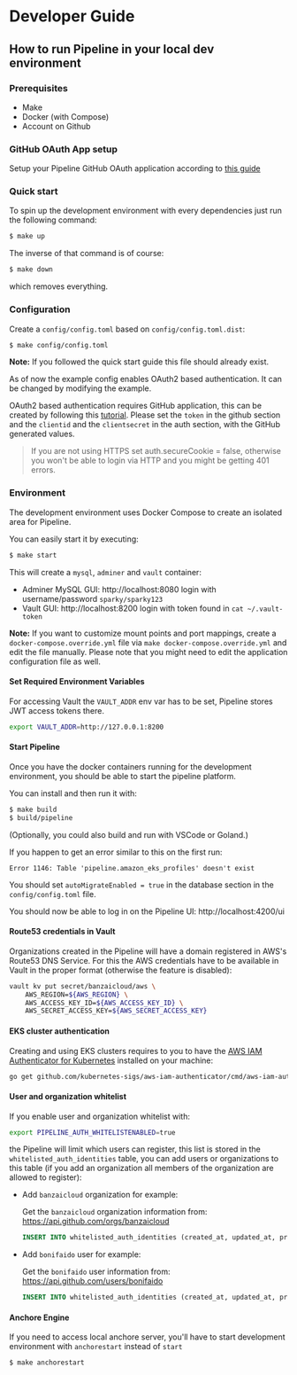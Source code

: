 


# Developer Guide

## How to run Pipeline in your local dev environment

### Prerequisites

- Make
- Docker (with Compose)
- Account on Github


### GitHub OAuth App setup

Setup your Pipeline GitHub OAuth application according to [this guide](./github-app.md)


### Quick start

To spin up the development environment with every dependencies just run the following command:

```bash
$ make up
```

The inverse of that command is of course:

```bash
$ make down
```

which removes everything.


### Configuration

Create a `config/config.toml` based on `config/config.toml.dist`:

```bash
$ make config/config.toml
```

**Note:** If you followed the quick start guide this file should already exist.
 
As of now the example config enables OAuth2 based authentication. It can be changed by modifying the example.

OAuth2 based authentication requires GitHub application, this can be created by following this 
[tutorial](https://developer.github.com/apps/building-oauth-apps/creating-an-oauth-app/).
Please set the `token` in the github section and the `clientid` and the `clientsecret` in the auth section, with the GitHub generated values.

> If you are not using HTTPS set auth.secureCookie = false, otherwise you won't be able to login via HTTP and you might be getting 401 errors.


### Environment

The development environment uses Docker Compose to create an isolated area for Pipeline.

You can easily start it by executing: 

```bash
$ make start
``` 

This will create a `mysql`, `adminer` and `vault` container:
 - Adminer MySQL GUI: http://localhost:8080 login with username/password `sparky/sparky123`
 - Vault GUI: http://localhost:8200 login with token found in `cat ~/.vault-token`

**Note:** If you want to customize mount points and port mappings, create a `docker-compose.override.yml` file via
`make docker-compose.override.yml` and edit the file manually. Please note that you might need to edit the application
configuration file as well.


#### Set Required Environment Variables

For accessing Vault the `VAULT_ADDR` env var has to be set, Pipeline stores JWT access tokens there.

```bash
export VAULT_ADDR=http://127.0.0.1:8200
```

#### Start Pipeline

Once you have the docker containers running for the development environment, you should be able to start the pipeline platform.

You can install and then run it with:
```bash
$ make build
$ build/pipeline
```

(Optionally, you could also build and run with VSCode or Goland.)

If you happen to get an error similar to this on the first run:
```
Error 1146: Table 'pipeline.amazon_eks_profiles' doesn't exist
```

You should set `autoMigrateEnabled = true` in the database section in the `config/config.toml` file.

You should now be able to log in on the Pipeline UI: http://localhost:4200/ui

#### Route53 credentials in Vault

Organizations created in the Pipeline will have a domain registered in AWS's Route53 DNS Service. For this
the AWS credentials have to be available in Vault in the proper format (otherwise the feature is disabled):

```bash
vault kv put secret/banzaicloud/aws \
    AWS_REGION=${AWS_REGION} \
    AWS_ACCESS_KEY_ID=${AWS_ACCESS_KEY_ID} \
    AWS_SECRET_ACCESS_KEY=${AWS_SECRET_ACCESS_KEY}
```


#### EKS cluster authentication

Creating and using EKS clusters requires to you to have the [AWS IAM Authenticator for Kubernetes](https://github.com/kubernetes-sigs/aws-iam-authenticator) installed on your machine:

```bash
go get github.com/kubernetes-sigs/aws-iam-authenticator/cmd/aws-iam-authenticator
```

#### User and organization whitelist

If you enable user and organization whitelist with:

```bash
export PIPELINE_AUTH_WHITELISTENABLED=true
```

the Pipeline will limit which users can register, this list is stored in the `whitelisted_auth_identities` table, you can add users or organizations to this table (if you add an organization all members of the organization are allowed to register):

- Add `banzaicloud` organization for example:

    Get the `banzaicloud` organization information from: https://api.github.com/orgs/banzaicloud

    ```sql
    INSERT INTO whitelisted_auth_identities (created_at, updated_at, provider, type, login, uid) VALUES (NOW(), NOW(), "github", "Organization", "banzaicloud", 32848483)
    ```

- Add `bonifaido` user for example:

    Get the `bonifaido` user information from: https://api.github.com/users/bonifaido

    ```sql
    INSERT INTO whitelisted_auth_identities (created_at, updated_at, provider, type, login, uid) VALUES (NOW(), NOW(), "github", "User", "bonifaido", 23779)
    ```

#### Anchore Engine

If you need to access local anchore server, you'll have to start development environment with `anchorestart` instead of `start`

```bash
$ make anchorestart
```
